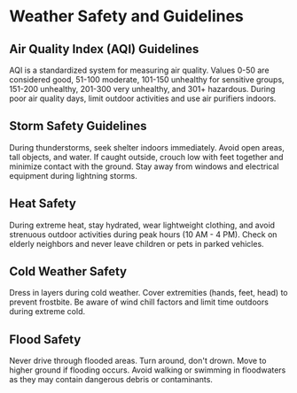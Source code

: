 # Weather Safety and Guidelines

## Air Quality Index (AQI) Guidelines
AQI is a standardized system for measuring air quality. Values 0-50 are considered good, 51-100 moderate, 101-150 unhealthy for sensitive groups, 151-200 unhealthy, 201-300 very unhealthy, and 301+ hazardous. During poor air quality days, limit outdoor activities and use air purifiers indoors.

## Storm Safety Guidelines
During thunderstorms, seek shelter indoors immediately. Avoid open areas, tall objects, and water. If caught outside, crouch low with feet together and minimize contact with the ground. Stay away from windows and electrical equipment during lightning storms.

## Heat Safety
During extreme heat, stay hydrated, wear lightweight clothing, and avoid strenuous outdoor activities during peak hours (10 AM - 4 PM). Check on elderly neighbors and never leave children or pets in parked vehicles.

## Cold Weather Safety
Dress in layers during cold weather. Cover extremities (hands, feet, head) to prevent frostbite. Be aware of wind chill factors and limit time outdoors during extreme cold.

## Flood Safety
Never drive through flooded areas. Turn around, don't drown. Move to higher ground if flooding occurs. Avoid walking or swimming in floodwaters as they may contain dangerous debris or contaminants.
